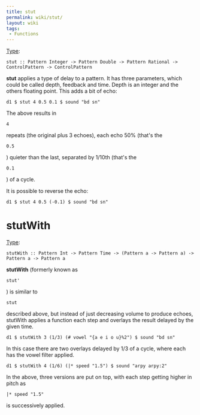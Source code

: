 ```yaml
---
title: stut
permalink: wiki/stut/
layout: wiki
tags:
 - Functions
---
```


[Type](/wiki/Type_signature "wikilink"):

    stut :: Pattern Integer -> Pattern Double -> Pattern Rational -> ControlPattern -> ControlPattern

**stut** applies a type of delay to a pattern. It has three parameters,
which could be called depth, feedback and time. Depth is an integer and
the others floating point. This adds a bit of echo:

    d1 $ stut 4 0.5 0.1 $ sound "bd sn"

The above results in

    4

repeats (the original plus 3 echoes), each echo 50% (that's the

    0.5

) quieter than the last, separated by 1/10th (that's the

    0.1

) of a cycle.

It is possible to reverse the echo:

    d1 $ stut 4 0.5 (-0.1) $ sound "bd sn"

# stutWith

[Type](/wiki/Type_signature "wikilink"):

    stutWith :: Pattern Int -> Pattern Time -> (Pattern a -> Pattern a) -> Pattern a -> Pattern a

**stutWith** (formerly known as

    stut'

) is similar to

    stut

described above, but instead of just decreasing volume to produce
echoes, stutWith applies a function each step and overlays the result
delayed by the given time.

    d1 $ stutWith 3 (1/3) (# vowel "{a e i o u}%2") $ sound "bd sn"

In this case there are two overlays delayed by 1/3 of a cycle, where
each has the vowel filter applied.

    d1 $ stutWith 4 (1/6) (|* speed "1.5") $ sound "arpy arpy:2"

In the above, three versions are put on top, with each step getting
higher in pitch as

    |* speed "1.5"

is successively applied.
